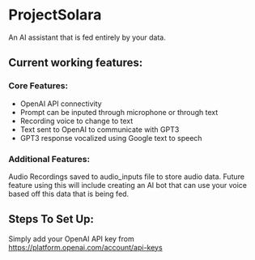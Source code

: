 # ProjectSolara
An AI assistant that is fed entirely by your data.

## Current working features:

### Core Features:
- OpenAI API connectivity
- Prompt can be inputed through microphone or through text
- Recording voice to change to text
- Text sent to OpenAI to communicate with GPT3
- GPT3 response vocalized using Google text to speech
### Additional Features:
Audio Recordings saved to audio_inputs file to store audio data. 
Future feature using this will include creating an AI bot that can use your voice based off this data that is being fed.
## Steps To Set Up:
Simply add your OpenAI API key from https://platform.openai.com/account/api-keys
